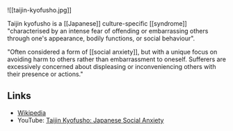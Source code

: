 ![[taijin-kyofusho.jpg]]

Taijin kyofusho is a [[Japanese]] culture-specific [[syndrome]] "characterised by an intense fear of offending or embarrassing others through one's appearance, bodily functions, or social behaviour".

"Often considered a form of [[social anxiety]], but with a unique focus on avoiding harm to others rather than embarrassment to oneself. Sufferers are excessively concerned about displeasing or inconveniencing others with their presence or actions."

## Links

- [Wikipedia](https://en.wikipedia.org/wiki/Taijin_kyofusho)
- YouTube: [Taijin Kyofusho: Japanese Social Anxiety](https://www.youtube.com/watch?v=joYMY-LbFbA)